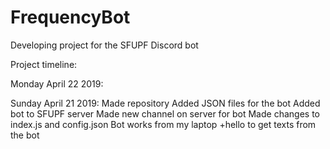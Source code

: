 # FrequencyBot
Developing project for the SFUPF Discord bot

Project timeline:

  Monday April 22 2019:

  Sunday April 21 2019: 
    Made repository
    Added JSON files for the bot 
    Added bot to SFUPF server 
    Made new channel on server for bot
    Made changes to index.js and config.json
    Bot works from my laptop
    +hello to get texts from the bot
